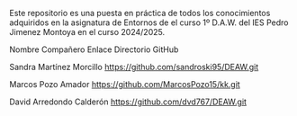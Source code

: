 Este repositorio es una puesta en práctica de todos los conocimientos adquiridos en la asignatura de Entornos de el curso 1º D.A.W. del IES Pedro Jimenez Montoya en el curso 2024/2025. 

Nombre Compañero                       Enlace Directorio GitHub

Sandra Martínez Morcillo               https://github.com/sandroski95/DEAW.git

Marcos Pozo Amador                     https://github.com/MarcosPozo15/kk.git

David  Arredondo Calderón              https://github.com/dvd767/DEAW.git
